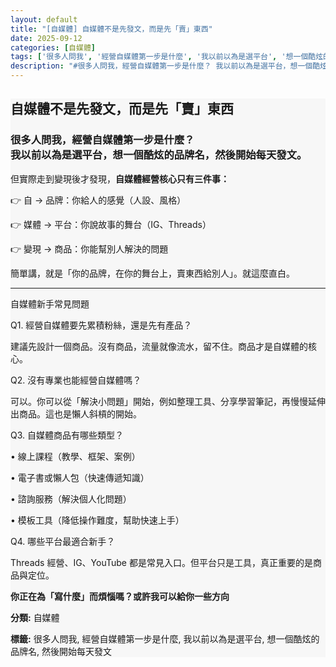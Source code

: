 ```yaml
---
layout: default
title: "[自媒體] 自媒體不是先發文，而是先「賣」東西"
date: 2025-09-12
categories: [自媒體]
tags: ['很多人問我', '經營自媒體第一步是什麼', '我以前以為是選平台', '想一個酷炫的品牌名', '然後開始每天發文']
description: "#很多人問我，經營自媒體第一步是什麼？ 我以前以為是選平台，想一個酷炫的品牌名，然後開始每天發文。# 但實際走到變現後才發現，**自媒體經營核心只有三件事：** 👉 自 → 品牌：你給人的感覺（人設、..."
---
```


<section class="card-section" style="background:#f7f7f7;">
  
<h2>自媒體不是先發文，而是先「賣」東西</h2>
<h3>很多人問我，經營自媒體第一步是什麼？<br>
我以前以為是選平台，想一個酷炫的品牌名，然後開始每天發文。</h3>
<p>但實際走到變現後才發現，<B>自媒體經營核心只有三件事：</B>
<p>👉 自 → 品牌：你給人的感覺（人設、風格）</p>
<p>👉 媒體 → 平台：你說故事的舞台（IG、Threads）</p>
<p>👉 變現 → 商品：你能幫別人解決的問題</p>
<p>簡單講，就是「你的品牌，在你的舞台上，賣東西給別人」。就這麼直白。</p>
<hr>
<p>自媒體新手常見問題</p>
<p>Q1. 經營自媒體要先累積粉絲，還是先有產品？</p>
<p>建議先設計一個商品。沒有商品，流量就像流水，留不住。商品才是自媒體的核心。</p>
<p>Q2. 沒有專業也能經營自媒體嗎？</p>
<p>可以。你可以從「解決小問題」開始，例如整理工具、分享學習筆記，再慢慢延伸出商品。這也是懶人斜槓的開始。</p>
<p>Q3. 自媒體商品有哪些類型？</p>
<p>• 線上課程（教學、框架、案例）</p>
<p>• 電子書或懶人包（快速傳遞知識）</p>
<p>• 諮詢服務（解決個人化問題）</p>
<p>• 模板工具（降低操作難度，幫助快速上手）</p>
<p>Q4. 哪些平台最適合新手？</p>
<p>Threads 經營、IG、YouTube 都是常見入口。但平台只是工具，真正重要的是商品與定位。</p>
<B>你正在為「寫什麼」而煩惱嗎？或許我可以給你一些方向</B>
<p><strong>分類:</strong> 自媒體</p>
<p><strong>標籤:</strong> 很多人問我, 經營自媒體第一步是什麼, 我以前以為是選平台, 想一個酷炫的品牌名, 然後開始每天發文</p>
  
